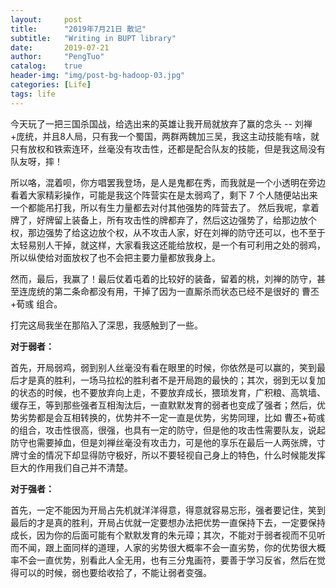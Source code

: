 ```yaml
---
layout:     post
title:      "2019年7月21日 散记"
subtitle:   "Writing in BUPT library"
date:       2019-07-21
author:     "PengTuo"
catalog:    true
header-img: "img/post-bg-hadoop-03.jpg"
categories: [Life]
tags: life
---
```


今天玩了一把三国杀国战，给选出来的英雄让我开局就放弃了赢的念头 -- 刘禅+庞统，并且8人局，只有我一个蜀国，两群两魏加三吴，我这主动技能有啥，就只有放权和铁索连环，丝毫没有攻击性，还都是配合队友的技能，但是我这局没有队友呀，摔！

所以咯，混着呗，你方唱罢我登场，是人是鬼都在秀，而我就是一个小透明在旁边看着大家精彩操作，可能是我这个阵营实在是太弱鸡了，剩下 7 个人随便站出来一个都能吊打我，所以有生力量都去对付其他强势的阵营去了。
然后我呢，拿着牌了，好牌留上装备上，所有攻击性的牌都弃了，然后这边强势了，给那边放个权，那边强势了给这边放个权，从不攻击人家，好在刘禅的防守还可以，也不至于太轻易别人干掉，就这样，大家看我这还能给放权，是一个有可利用之处的弱鸡，所以纵使给对面放权了也不会把主要力量都放我身上。

然而，最后，我赢了！最后仗着屯着的比较好的装备，留着的桃，刘禅的防守，甚至连庞统的第二条命都没有用，干掉了因为一直厮杀而状态已经不是很好的 曹丕+荀彧 组合。

打完这局我坐在那陷入了深思，我感触到了一些。

**对于弱者：**

首先，开局弱鸡，弱到别人丝毫没有看在眼里的时候，你依然是可以赢的，笑到最后才是真的胜利，一场马拉松的胜利者不是开局跑的最快的；其次，弱到无以复加的状态的时候，也不要放弃向上走，不要放弃成长，猥琐发育，广积粮、高筑墙、缓存王，等到那些强者互相淘汰后，一直默默发育的弱者也变成了强者；然后，优势劣势都是会互相转换的，优势并不一定一直是优势，劣势同理，比如 曹丕+荀彧 的组合，攻击性很高，很强，也具有一定的防守，但是他的攻击性需要队友，说起防守也需要掉血，但是刘禅丝毫没有攻击力，可是他的享乐在最后一人两张牌，寸牌寸金的情况下却显得防守极好，所以不要轻视自己身上的特色，什么时候能发挥巨大的作用我们自己并不清楚。

**对于强者：**

首先，一定不能因为开局占先机就洋洋得意，得意就容易忘形，强者要记住，笑到最后的才是真的胜利，开局占优就一定要想办法把优势一直保持下去，一定要保持成长，因为你的后面可能有个默默发育的朱元璋；其次，不能对于弱者视而不见听而不闻，跟上面同样的道理，人家的劣势很大概率不会一直劣势，你的优势很大概率不会一直优势，别看此人全无用，也有三分鬼画符，要善于学习反省，然后在觉得可以的时候，弱也要给收拾了，不能让弱者变强。

